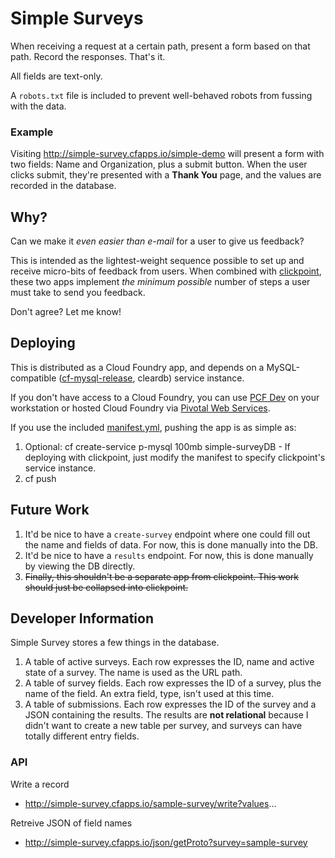 # Simple Surveys

When receiving a request at a certain path, present a form based on that path. Record the responses. That's it.

All fields are text-only.

A `robots.txt` file is included to prevent well-behaved robots from fussing with the data.

### Example

Visiting http://simple-survey.cfapps.io/simple-demo will present a form with two fields: Name and Organization, plus a submit button. When the user clicks submit, they're presented with a **Thank You** page, and the values are recorded in the database.

## Why?

Can we make it _even easier than e-mail_ for a user to give us feedback?

This is intended as the lightest-weight sequence possible to set up and receive micro-bits of feedback from users. When combined with [clickpoint](https://github.com/menicosia/clickpoint), these two apps implement _the minimum possible_ number of steps a user must take to send you feedback.

Don't agree? Let me know!

## Deploying

This is distributed as a Cloud Foundry app, and depends on a MySQL-compatible ([cf-mysql-release](https://github.com/cloudfoundry/cf-mysql-release), cleardb) service instance.

If you don't have access to a Cloud Foundry, you can use [PCF Dev](https://pivotal.io/pcf-dev) on your workstation or hosted Cloud Foundry via [Pivotal Web Services](http://run.pivotal.io/).

If you use the included [manifest.yml](manifest.yml), pushing the app is as simple as:

   1. Optional: cf create-service p-mysql 100mb simple-surveyDB
     - If deploying with clickpoint, just modify the manifest to specify clickpoint's service instance.
   1. cf push

## Future Work

1. It'd be nice to have a `create-survey` endpoint where one could fill out the name and fields of data. For now, this is done manually into the DB.
1. It'd be nice to have a `results` endpoint. For now, this is done manually by viewing the DB directly.
1. ~~Finally, this shouldn't be a separate app from clickpoint. This work should just be collapsed into clickpoint.~~

## Developer Information

Simple Survey stores a few things in the database.

1. A table of active surveys. Each row expresses the ID, name and active state of a survey. The name is used as the URL path.
1. A table of survey fields. Each row expresses the ID of a survey, plus the name of the field. An extra field, type, isn't used at this time.
1. A table of submissions. Each row expresses the ID of the survey and a JSON containing the results. The results are **not relational** because I didn't want to create a new table per survey, and surveys can have totally different entry fields.

### API

Write a record
- http://simple-survey.cfapps.io/sample-survey/write?values...

Retreive JSON of field names
- http://simple-survey.cfapps.io/json/getProto?survey=sample-survey
